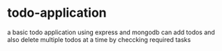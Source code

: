 # todo-application
a basic todo application using express and mongodb
can add todos and also delete multiple todos at a time by checcking required tasks

